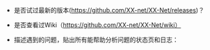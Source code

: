 

* 是否试过最新的版本(https://github.com/XX-net/XX-Net/releases)？
  

* 是否查看过Wiki（https://github.com/XX-net/XX-Net/wiki）


* 描述遇到的问题，贴出所有能帮助分析问题的状态页和日志：


